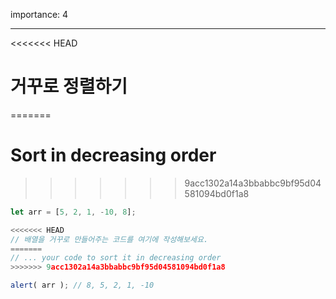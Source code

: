 importance: 4

---

<<<<<<< HEAD
# 거꾸로 정렬하기
=======
# Sort in decreasing order
>>>>>>> 9acc1302a14a3bbabbc9bf95d04581094bd0f1a8

```js
let arr = [5, 2, 1, -10, 8];

<<<<<<< HEAD
// 배열을 거꾸로 만들어주는 코드를 여기에 작성해보세요.
=======
// ... your code to sort it in decreasing order
>>>>>>> 9acc1302a14a3bbabbc9bf95d04581094bd0f1a8

alert( arr ); // 8, 5, 2, 1, -10
```

